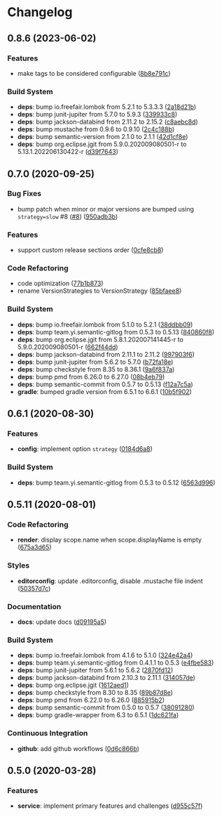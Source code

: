 # Changelog

## 0.8.6 (2023-06-02)

### Features

- make tags to be considered configurable ([8b8e791c](https://github.com/semantic-gitlog/semantic-gitlog/commit/8b8e791c0e71cd4c746be95f9d852ffa983ffc88))


### Build System

- **deps**: bump io.freefair.lombok from 5.2.1 to 5.3.3.3 ([2a18d21b](https://github.com/semantic-gitlog/semantic-gitlog/commit/2a18d21b1bfaf65f42378dd0fbb805552c6120f8))
- **deps**: bump junit-jupiter from 5.7.0 to 5.9.3 ([339933c8](https://github.com/semantic-gitlog/semantic-gitlog/commit/339933c811abf92cec320b8383907c6725cae3b8))
- **deps**: bump jackson-databind from 2.11.2 to 2.15.2 ([c8aebc8d](https://github.com/semantic-gitlog/semantic-gitlog/commit/c8aebc8d4159f85dd82c2001d81c73a7dc7548c6))
- **deps**: bump mustache from 0.9.6 to 0.9.10 ([2c4c188b](https://github.com/semantic-gitlog/semantic-gitlog/commit/2c4c188bcaa683a01020b002cc1ad622f66fe4f5))
- **deps**: bump semantic-version from 2.1.0 to 2.1.1 ([42d1cf8e](https://github.com/semantic-gitlog/semantic-gitlog/commit/42d1cf8e71caf11a2f0cd3f35c9f3eb5cf8c11a9))
- **deps**: bump org.eclipse.jgit from 5.9.0.202009080501-r to 5.13.1.202206130422-r ([d39f7643](https://github.com/semantic-gitlog/semantic-gitlog/commit/d39f76436a8ca4a5b3e3fb4133f533e81af0176d))


## 0.7.0 (2020-09-25)

### Bug Fixes

- bump patch when minor or major versions are bumped using `strategy=slow` #8 ([#8](https://github.com/semantic-gitlog/semantic-gitlog/issues/8)) ([950adb3b](https://github.com/semantic-gitlog/semantic-gitlog/commit/950adb3bc6b529d8ebc2a4de788cd5107b490255))


### Features

- support custom release sections order ([0cfe8cb8](https://github.com/semantic-gitlog/semantic-gitlog/commit/0cfe8cb85dd59cd31b274b6a1b61063e944526d8))


### Code Refactoring

- code optimization ([77b1b873](https://github.com/semantic-gitlog/semantic-gitlog/commit/77b1b8731cd481ec525d8c2611bd4e1f353d612b))
- rename VersionStrategies to VersionStrategy ([85bfaee8](https://github.com/semantic-gitlog/semantic-gitlog/commit/85bfaee8efcc5e9f322b544e9fe9a04624a0a086))


### Build System

- **deps**: bump io.freefair.lombok from 5.1.0 to 5.2.1 ([38ddbb09](https://github.com/semantic-gitlog/semantic-gitlog/commit/38ddbb099fe3d8c17566982ecc732149d1a16c14))
- **deps**: bump team.yi.semantic-gitlog from 0.5.3 to 0.5.13 ([840860f8](https://github.com/semantic-gitlog/semantic-gitlog/commit/840860f8295b84002c14ecf21b0606105579eef9))
- **deps**: bump org.eclipse.jgit from 5.8.1.202007141445-r to 5.9.0.202009080501-r ([662f44dd](https://github.com/semantic-gitlog/semantic-gitlog/commit/662f44dd48cc330194290e3b75a3de0d3a3e9d81))
- **deps**: bump jackson-databind from 2.11.1 to 2.11.2 ([997903f6](https://github.com/semantic-gitlog/semantic-gitlog/commit/997903f62147926a3a547b7218b3d0b0347937e2))
- **deps**: bump junit-jupiter from 5.6.2 to 5.7.0 ([b72fa18e](https://github.com/semantic-gitlog/semantic-gitlog/commit/b72fa18e64c6c92f193f5659dc0b27ddc130136b))
- **deps**: bump checkstyle from 8.35 to 8.36.1 ([9a6f837a](https://github.com/semantic-gitlog/semantic-gitlog/commit/9a6f837aa5c2d1b27e8bee94c3352510df1b208b))
- **deps**: bump pmd from 6.26.0 to 6.27.0 ([08b4eb79](https://github.com/semantic-gitlog/semantic-gitlog/commit/08b4eb79b59be9fe483f067c6dd1eecace8cbc33))
- **deps**: bump semantic-commit from 0.5.7 to 0.5.13 ([f12a7c5a](https://github.com/semantic-gitlog/semantic-gitlog/commit/f12a7c5ad0035dfcf1eaba66478056162b5a725e))
- **gradle**: bumped gradle version from 6.5.1 to 6.6.1 ([10b5f902](https://github.com/semantic-gitlog/semantic-gitlog/commit/10b5f902120055280c4eb3e88b3611c6a06ad7ce))


## 0.6.1 (2020-08-30)

### Features

- **config**: implement option `strategy` ([0184d6a8](https://github.com/semantic-gitlog/semantic-gitlog/commit/0184d6a859bcea9765e6637f3bc40538a2966320))


### Build System

- **deps**: bump team.yi.semantic-gitlog from 0.5.3 to 0.5.12 ([6563d996](https://github.com/semantic-gitlog/semantic-gitlog/commit/6563d996ae1829abadd9624675b991143cbd1a12))


## 0.5.11 (2020-08-01)

### Code Refactoring

- **render**: display scope.name when scope.displayName is empty ([675a3d65](https://github.com/semantic-gitlog/semantic-gitlog/commit/675a3d653240b81e4d1b39c67b4b1253891fa094))


### Styles

- **editorconfig**: update .editorconfig, disable .mustache file indent ([50357d7c](https://github.com/semantic-gitlog/semantic-gitlog/commit/50357d7c34e03d693f944c5b9cc28134ca8c4420))


### Documentation

- **docs**: update docs ([d09195a5](https://github.com/semantic-gitlog/semantic-gitlog/commit/d09195a5609c6aad2d8be0a7e622ad3a4e019ba0))


### Build System

- **deps**: bump io.freefair.lombok from 4.1.6 to 5.1.0 ([324e42a4](https://github.com/semantic-gitlog/semantic-gitlog/commit/324e42a460959baae89b7d7b15351634106d4105))
- **deps**: bump team.yi.semantic-gitlog from 0.4.1.1 to 0.5.3 ([e4fbe583](https://github.com/semantic-gitlog/semantic-gitlog/commit/e4fbe583dadf3dfeb12c8ad841317eb19fea23c4))
- **deps**: bump junit-jupiter from 5.6.1 to 5.6.2 ([2870fd12](https://github.com/semantic-gitlog/semantic-gitlog/commit/2870fd122b746f64aa056787fb3028d2956faa66))
- **deps**: bump jackson-databind from 2.10.3 to 2.11.1 ([314057de](https://github.com/semantic-gitlog/semantic-gitlog/commit/314057de80aa0f3518ea985a90fdaf3652c9f5b4))
- **deps**: bump org.eclipse.jgit ([1612aed1](https://github.com/semantic-gitlog/semantic-gitlog/commit/1612aed155980d5c67bae81bf1bf4df17b94c120))
- **deps**: bump checkstyle from 8.30 to 8.35 ([89b87d8e](https://github.com/semantic-gitlog/semantic-gitlog/commit/89b87d8eaa6cb4ddeae11cf173f13c09a440ecae))
- **deps**: bump pmd from 6.22.0 to 6.26.0 ([885915b2](https://github.com/semantic-gitlog/semantic-gitlog/commit/885915b25aee1c9477bb6e4f07aee7ebea1005ea))
- **deps**: bump semantic-commit from 0.5.0 to 0.5.7 ([38091280](https://github.com/semantic-gitlog/semantic-gitlog/commit/3809128097e76348b2493ba05c7f09e416a8167d))
- **deps**: bump gradle-wrapper from 6.3 to 6.5.1 ([1dc621fa](https://github.com/semantic-gitlog/semantic-gitlog/commit/1dc621faacee2c807b0ddb3d1e06b0fec98dc167))


### Continuous Integration

- **github**: add github workflows ([0d6c866b](https://github.com/semantic-gitlog/semantic-gitlog/commit/0d6c866b7c4649a7b85ec53039b462f2a1be4807))


## 0.5.0 (2020-03-28)

### Features

- **service**: implement primary features and challenges ([d955c57f](https://github.com/semantic-gitlog/semantic-gitlog/commit/d955c57f7df0284649cfe00c4a7aea6ce0d8a17f))


